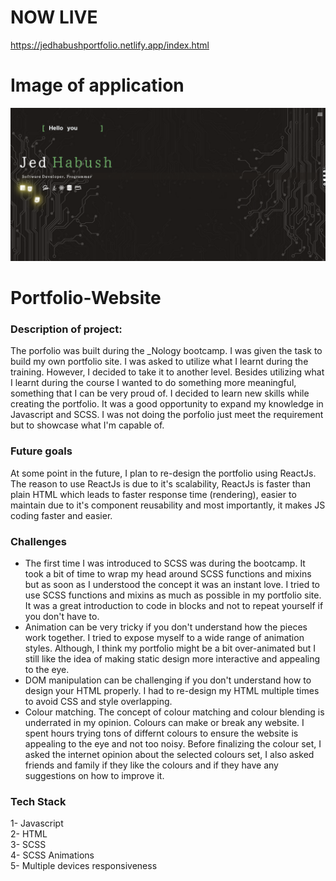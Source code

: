 # NOW LIVE
https://jedhabushportfolio.netlify.app/index.html 

# Image of application
![alt text](https://github.com/jedhabush/portfolio-site/blob/main/PortfolioIMG.png)

# Portfolio-Website

### Description of project:
The porfolio was built during the _Nology bootcamp. I was given the task to build my own portfolio site. I was asked to utilize what I learnt during the training. However, I decided to take it to another level. Besides utilizing what I learnt during the course I wanted to do something more meaningful, something that I can be very proud of. I decided to learn new skills while creating the portfolio. It was a good opportunity to expand my knowledge in Javascript and SCSS. I was not doing the porfolio just meet the requirement but to showcase what I'm capable of. 

### Future goals
At some point in the future, I plan to re-design the portfolio using ReactJs. The reason to use ReactJs is due to it's scalability, ReactJs is faster than plain HTML which leads to faster response time (rendering), easier to maintain due to it's component reusability and most importantly, it makes JS coding faster and easier. 

### Challenges
- The first time I was introduced to SCSS was during the bootcamp. It took a bit of time to wrap my head around SCSS functions and mixins but as soon as I understood the concept it was an instant love. I tried to use SCSS functions and mixins as much as possible in my portfolio site. It was a great introduction to code in blocks and not to repeat yourself if you don't have to.
- Animation can be very tricky if you don't understand how the pieces work together. I tried to expose myself to a wide range of animation styles. Although, I think my portfolio might be a bit over-animated but I still like the idea of making static design more interactive and appealing to the eye.
- DOM manipulation can be challenging if you don't understand how to design your HTML properly. I had to re-design my HTML multiple times to avoid CSS and style overlapping.
- Colour matching. The concept of colour matching and colour blending is underrated in my opinion. Colours can make or break any website. I spent hours trying tons of differnt colours to ensure the website is appealing to the eye and not too noisy. Before finalizing the colour set, I asked the internet opinion about the selected colours set, I also asked friends and family if they like the colours and if they have any suggestions on how to improve it.


### Tech Stack
1- Javascript <br/>
2- HTML <br/>
3- SCSS <br/>
4- SCSS Animations <br/>
5- Multiple devices responsiveness




